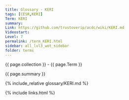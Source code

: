 ```yaml
---
title: Glossary - KERI
tags: [CESR,KERI]
Term: KERI
summary: 
Link: https://github.com/trustoverip/acdc/wiki/KERI.md
Videostart: 
Level: 7
permalink: /term_KERI.html
sidebar: all_lvl3_wot_sidebar
folder: terms
---
```


{{ page.collection }} - {{ page.Term }}

   {{ page.summary }}

{% include_relative glossary/KERI.md %}

 {% include links.html %} 
